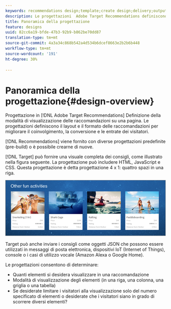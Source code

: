 ```yaml
---
keywords: recommendations design;template;create design;delivery;output
description: Le progettazioni  Adobe Target Recommendations definiscono la modalità di visualizzazione delle raccomandazioni su una pagina. Le progettazioni definiscono il layout e il formato delle raccomandazioni per migliorare il coinvolgimento, la conversione e le entrate dei visitatori.
title: Panoramica della progettazione
feature: designs
uuid: 82cc6a19-bfde-47b3-92b9-b862be70dd87
translation-type: tm+mt
source-git-commit: 4a3a34c868b542a4d534b6dcef8663e2b2b6b448
workflow-type: tm+mt
source-wordcount: '191'
ht-degree: 30%

---
```



# Panoramica della progettazione{#design-overview}

Progettazione in [!DNL Adobe Target Recommendations] Definizione della modalità di visualizzazione delle raccomandazioni su una pagina. Le progettazioni definiscono il layout e il formato delle raccomandazioni per migliorare il coinvolgimento, la conversione e le entrate dei visitatori.

[!DNL Recommendations] viene fornito con diverse progettazioni predefinite (pre-build) o è possibile crearne di nuove.

[!DNL Target] può fornire una visuale completa dei consigli, come illustrato nella figura seguente. La progettazione può includere HTML, JavaScript e CSS. Questa progettazione è detta progettazione 4 x 1: quattro spazi in una riga.

![](assets/velocity_example.png)

Target può anche inviare i consigli come oggetti JSON che possono essere utilizzati in messaggi di posta elettronica, dispositivi IoT (Internet of Things), console o i casi di utilizzo vocale (Amazon Alexa o Google Home).

Le progettazioni consentono di determinare:

* Quanti elementi si desidera visualizzare in una raccomandazione
* Modalità di visualizzazione degli elementi (in una riga, una colonna, una griglia o una tabella)
* Se desiderate limitare i visitatori alla visualizzazione solo del numero specificato di elementi o desiderate che i visitatori siano in grado di scorrere diversi elementi?

